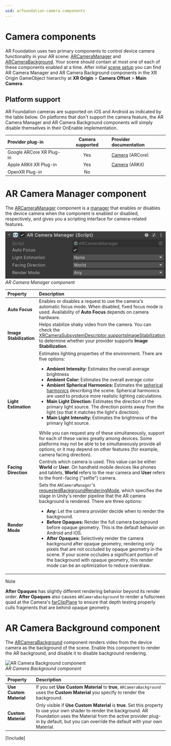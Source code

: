 ```yaml
---
uid: arfoundation-camera-components
---
```

# Camera components

AR Foundation uses two primary components to control device camera functionality in your AR scene: [ARCameraManager](xref:UnityEngine.XR.ARFoundation.ARCameraManager) and [ARCameraBackground](xref:UnityEngine.XR.ARFoundation.ARCameraBackground). Your scene should contain at most one of each of these components enabled at a time. After initial [scene setup](xref:arfoundation-scene-setup) you can find AR Camera Manager and AR Camera Background components in the XR Origin GameObject hierarchy at **XR Origin** > **Camera Offset** > **Main Camera**.

## Platform support

AR Foundation cameras are supported on iOS and Android as indicated by the table below. On platforms that don't support the camera feature, the AR Camera Manager and AR Camera Background components will simply disable themselves in their OnEnable implementation.

| Provider plug-in         | Camera supported | Provider documentation |
| :----------------------- | :--------------: | :--------------------- |
| Google ARCore XR Plug-in |        Yes       | [Camera](https://docs.unity3d.com/Packages/com.unity.xr.arcore@6.0/manual/arcore-camera.html) (ARCore) |
| Apple ARKit XR Plug-in   |        Yes       | [Camera](https://docs.unity3d.com/Packages/com.unity.xr.arkit@6.0/manual/arkit-camera.html) (ARKit) |
| OpenXR Plug-in           |        No        | |

# AR Camera Manager component

The [ARCameraManager](xref:UnityEngine.XR.ARFoundation.ARCameraManager) component is a [manager](xref:arfoundation-managers) that enables or disables the device camera when the component is enabled or disabled, respectively, and gives you a scripting interface for camera-related features.

![AR Camera Manager component](../../images/ar-camera-manager.png)<br/>*AR Camera Manager component*

| Property                          | Description |
|:----------------------------------| :---------- |
| **Auto Focus**                    | Enables or disables a request to use the camera's automatic focus mode. When disabled, fixed focus mode is used. Availability of **Auto Focus** depends on camera hardware. |
| **Image Stabilization**           | Helps stabilize shaky video from the camera. You can check the [XRCameraSubsystemDescriptor.supportsImageStabilization](xref:UnityEngine.XR.ARSubsystems.XRCameraSubsystemDescriptor.supportsImageStabilization) to determine whether your provider supports **Image Stabilization**. |
| **Light Estimation**              | Estimates lighting properties of the environment. There are five options: <ul><li><strong>Ambient Intensity:</strong> Estimates the overall average brightness</li><li><strong>Ambient Color:</strong> Estimates the overall average color</li><li><strong>Ambient Spherical Harmonics:</strong> Estimates the [spherical harmonics](https://en.wikipedia.org/wiki/Spherical_harmonic_lighting) describing the scene. Spherical harmonics are used to produce more realistic lighting calculations.</li><li><strong>Main Light Direction:</strong> Estimates the direction of the primary light source. The direction points away from the light (so that it matches the light's direction).</li><li><strong>Main Light Intensity:</strong> Estimates the brightness of the primary light source.</li></ul>While you can request any of these simultaneously, support for each of these varies greatly among devices. Some platforms may not be able to be simultaneously provide all options, or it may depend on other features (for example, camera facing direction). |
| **Facing Direction**              | Controls which camera is used. This value can be either **World** or **User**. On handheld mobile devices like phones and tablets, **World** refers to the rear camera and **User** refers to the front-facing ("selfie") camera. |
| **Render Mode**                   | Sets the `ARCameraManager`'s [requestedBackgroundRenderingMode](xref:UnityEngine.XR.ARFoundation.ARCameraManager.requestedBackgroundRenderingMode), which specifies the stage in Unity's render pipeline that the AR camera background is rendered. There are three options:<ul><li><strong>Any:</strong> Let the camera provider decide when to render the background.</li><li><strong>Before Opaques:</strong> Render the full camera background before opaque geometry. This is the default behavior on Android and iOS.</li><li><strong>After Opaques:</strong> Selectively render the camera background after opaque geometry, rendering only pixels that are not occluded by opaque geometry in the scene. If your scene occludes a significant portion of the background with opaque geometry, this render mode can be an optimization to reduce overdraw.</li></ul> |

> [!NOTE]
> <strong>After Opaques</strong> has slightly different rendering behavior beyond its render order. <strong>After Opaques</strong> also causes `ARCameraBackground` to render a fullscreen quad at the Camera's [farClipPlane](xref:UnityEngine.Camera.farClipPlane) to ensure that depth testing properly culls fragments that are behind opaque geometry.

# AR Camera Background component

The [ARCameraBackground](xref:UnityEngine.XR.ARFoundation.ARCameraBackground) component renders video from the device camera as the background of the scene. Enable this component to render the AR background, and disable it to disable background rendering.

![AR Camera Background component](../../images/ar-camera-background.png)<br/>*AR Camera Background component*

| Property | Description |
| :------- | :---------- |
| **Use Custom Material** | If you set **Use Custom Material** to **true**, `ARCameraBackground` uses the **Custom Material** you specify to render the background. |
| **Custom Material** | Only visible if **Use Custom Material** is **true**. Set this property to use your own shader to render the background. AR Foundation uses the Material from the active provider plug-in by default, but you can override the default with your own Material. |

[!include[](../../snippets/apple-arkit-trademark.md)]
